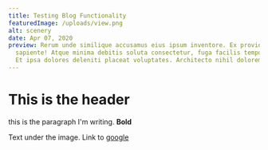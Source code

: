 ```yaml
---
title: Testing Blog Functionality
featuredImage: /uploads/view.png
alt: scenery
date: Apr 07, 2020
preview: Rerum unde similique accusamus eius ipsum inventore. Ex provident qui
  sapiente! Atque minima debitis soluta consectetur, fuga facilis tempore esse?
  Et ipsa dolores deleniti placeat voluptates. Architecto nihil dolorem
---
```


# This is the header

this is the paragraph I'm writing. **Bold**

Text under the image. Link to [google](https://google.com)

